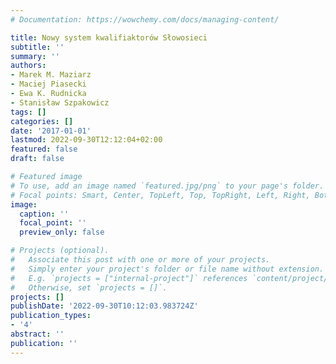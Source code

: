 ```yaml
---
# Documentation: https://wowchemy.com/docs/managing-content/

title: Nowy system kwalifiaktorów Słowosieci
subtitle: ''
summary: ''
authors:
- Marek M. Maziarz
- Maciej Piasecki
- Ewa K. Rudnicka
- Stanisław Szpakowicz
tags: []
categories: []
date: '2017-01-01'
lastmod: 2022-09-30T12:12:04+02:00
featured: false
draft: false

# Featured image
# To use, add an image named `featured.jpg/png` to your page's folder.
# Focal points: Smart, Center, TopLeft, Top, TopRight, Left, Right, BottomLeft, Bottom, BottomRight.
image:
  caption: ''
  focal_point: ''
  preview_only: false

# Projects (optional).
#   Associate this post with one or more of your projects.
#   Simply enter your project's folder or file name without extension.
#   E.g. `projects = ["internal-project"]` references `content/project/deep-learning/index.md`.
#   Otherwise, set `projects = []`.
projects: []
publishDate: '2022-09-30T10:12:03.983724Z'
publication_types:
- '4'
abstract: ''
publication: ''
---
```

